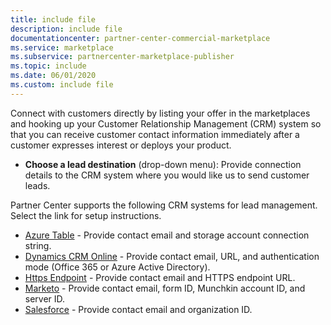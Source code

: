 ```yaml
---
title: include file
description: include file
documentationcenter: partner-center-commercial-marketplace
ms.service: marketplace
ms.subservice: partnercenter-marketplace-publisher
ms.topic: include
ms.date: 06/01/2020
ms.custom: include file
---
```


Connect with customers directly by listing your offer in the marketplaces and hooking up your Customer Relationship Management (CRM) system so that you can receive customer contact information immediately after a customer expresses interest or deploys your product.

- **Choose a lead destination** (drop-down menu): Provide connection details to the CRM system where you would like us to send customer leads. 

Partner Center supports the following CRM systems for lead management. Select the link for setup instructions.

- [Azure Table](../commercial-marketplace-lead-management-instructions-azure-table.md) - Provide contact email and storage account connection string. 
- [Dynamics CRM Online](../commercial-marketplace-lead-management-instructions-dynamics.md) - Provide contact email, URL, and authentication mode (Office 365 or Azure Active Directory).
- [Https Endpoint](../commercial-marketplace-lead-management-instructions-https.md) - Provide contact email and HTTPS endpoint URL. 
- [Marketo](../commercial-marketplace-lead-management-instructions-marketo.md) - Provide contact email, form ID, Munchkin account ID, and server ID.
- [Salesforce](../commercial-marketplace-lead-management-instructions-salesforce.md) -  Provide contact email and organization ID. 

